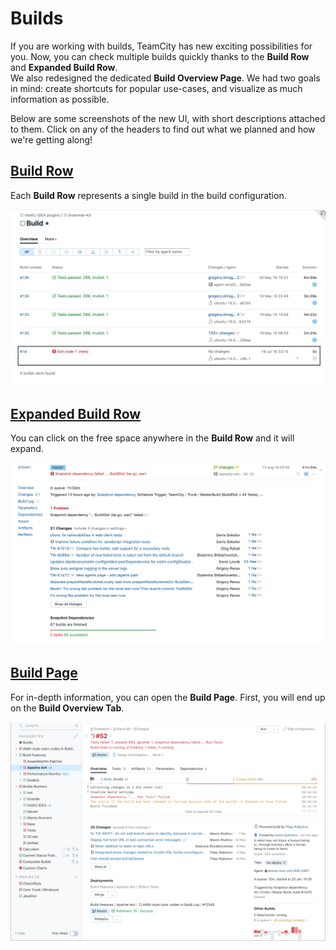 # Builds

If you are working with builds, TeamCity has new exciting possibilities for you.
Now, you can check multiple builds quickly thanks to the __Build Row__ and
__Expanded Build Row__. <br> 
We also redesigned the dedicated __Build Overview Page__. We had two goals in mind:
create shortcuts for popular use-cases, and visualize as much information as possible.  

Below are some screenshots of the new UI, with short descriptions attached to them.
Click on any of the headers to find out what we planned and how we're getting along!

## [Build Row](BuildRow.md)

Each __Build Row__ represents a single build in the build configuration.


<img src="Images/build_row.png">

## [Expanded Build Row](ExpandedBuildRow.md)

You can click on the free space anywhere in the __Build Row__ and it will expand.

<img src="Images/expanded_build_row.png">

## [Build Page](BuildPage.md)

For in-depth information, you can open the __Build Page__. First, you will end up on
the __Build Overview Tab__. 

<img src="Images/build_overview.png">